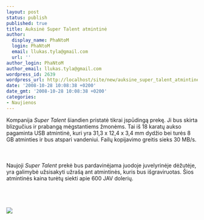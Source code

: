 ```yaml
---
layout: post
status: publish
published: true
title: Auksinė Super Talent atmintinė
author:
  display_name: PhaNtoM
  login: PhaNtoM
  email: llukas.tyla@gmail.com
  url: ''
author_login: PhaNtoM
author_email: llukas.tyla@gmail.com
wordpress_id: 2639
wordpress_url: http://localhost/site/new/auksine_super_talent_atmintine/
date: '2008-10-28 10:08:38 +0200'
date_gmt: '2008-10-28 10:08:38 +0200'
categories:
- Naujienos
---
```

<p>Kompanija <i>Super Talent</i> šiandien pristatė tikrai įspūdingą prekę. Ji bus skirta blizgučius ir prabangą mėgstantiems žmonėms. Tai iš 18 karatų aukso pagaminta USB atmintinė, kuri yra 31,3 x 12,4 x 3,4 mm dydžio bei turės 8 GB atminties ir bus atspari vandeniui. Failų kopijavimo greitis sieks 30 MB/s.<br />
<br><br />
<br>Naujoji <i>Super Talent</i> prekė bus pardavinėjama juodoje juvelyrinėje dėžutėje, yra galimybė užsisakyti užrašą ant atmintinės, kuris bus išgraviruotas. Šios atmintinės kaina turėtų siekti apie 600 JAV dolerių.<br />
<br><br />
<br><br><img src="http://www.technews.lt/upl/Failai/Super_Talent_18K_gold_Pico-C_drive_01.jpg"><br><br />
<br><br />
<br><br />
<br></p>
